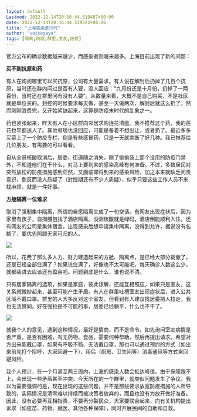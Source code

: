 ```yaml
---
layout: default
Lastmod: 2022-12-14T20:16:44.519487+00:00
date: 2022-12-14T20:16:44.519322+00:00
title: "上海感染进行时"
author: "voiceyaya"
tags: [隔离,防疫,群里,室友,居委]
---
```


官方公布的确诊数据越来越少，而感染者则越来越多。上海目前出现了新的问题：

**买不到抗原和药**

有人在询问哪里可以买抗原，公司有大量需求。有人说在解封后扔掉了几百个抗原，当时还在群内问过是否有人要，没人回应：“九月份还是十月份，扔掉了一两百份，当时还在群里问有没有人要”。从数量来看，大概不是自己购买，不是社区就是单位买的。封控的时候要求每天做，甚至一天做两次，解封后就这么扔了。然而刚刚浪费完，又开始紧缺起来，这算是防疫末时代的乱象之一。

药也紧张起来，昨天有人在小区群向邻居求购连花清瘟。我不推荐这个药，我的莲花也早都送人了。其他邻居也没回应，可能是备着不想出让，或者扔了。最近多多买菜上了一个防疫专栏，倒是有些感冒药，只是一天就卖断了好几种。我已推荐给几位朋友，有需要的可以看看。

自从全员核酸取消后，居委、街道随之消失，除了偷偷装上那个没用的防疫门禁外，不知道他们在干什么，对马上要到来的感染高峰有何准备。不过，多数居民对突然放松的防疫措施感到茫然，又面临即将到来的感染风险，加之本来就缺乏问责意识，倒反而没人质疑了（封控期还有不少人质疑），似乎只要这些工作人员不来找麻烦，就是一件好事。

**方舱隔离一位难求**

取消了强制集中隔离，所谓的自愿隔离又成了一句空话。有网友出现症状后，因为家里有孩子，自掏腰包找了酒店隔离。没测核酸就是绿码，酒店倒能顺利入住。还有网友的公司是集体宿舍，出现感染后想申请集中隔离，没得到允许，据说没有名额了，要优先照顾无家可归的人。

![](https://images.weserv.nl/?url=https%3A//mmbiz.qpic.cn/mmbiz_png/4yJCic5ZXnLeWk9dRBj3xzQYeFoAW4SU8PeZIwsQ3lqDQoQHa4FEUA8rriaDia5LKyCRLcEAkSnQ0cvMkHOiaPK75Q/640%3Fwx_fmt%3Dpng)

所以，花费了那么多人力、财力建造起来的方舱、隔离点，是已经大部分裁撤了，还是已经全部住满了？如果说住满了，好像也不太可能吧，每天确诊人数这么少，就都装进去应该还有盈余吧。问题到底是什么，谁也说不清。

只有居家隔离的选项，如果是家庭，彼此谅解，还能互相照应，如果只是室友，这关系就微妙起来，甚至可能产生矛盾。有人在群里吐槽室友出现症状后，进入公共区域不戴口罩。群里的人大多反对这个室友，但看到有人建议找居委把人拉走，我也无法赞同。好在强拉是不可能的事，居委已经躺平，什么也不干了。

![](https://images.weserv.nl/?url=https%3A//mmbiz.qpic.cn/mmbiz_png/4yJCic5ZXnLeWk9dRBj3xzQYeFoAW4SU8R1XPiap1CSQm3ll1ViaAQGdugCQo0O89cv02AAqYxXibGaeQr4jCzMnibA/640%3Fwx_fmt%3Dpng)

就我个人的意见，遇到这种情况，最好是情商、而不是命令。如先询问室友病情是否严重，是否有困难，有无药物、食品，需要何种帮助，然后再提出请求，希望对方出来能戴口罩，如果有呼吸不畅、无法戴口罩，那也可以通过预约的方式（如出来前先打个招呼，大家回避一下）、用后（厨房、卫生间等）消毒通风等方式来回避风险。

我个人预计，在一个月甚至两三周内，上海的感染人数会抵达峰值。由于保障跟不上，会出现一些矛盾甚至冲突。今天所在的一个群里，就类似问题发生了争议。我以为需要强调的是，现在出现的这些问题，并不是那些要求放宽防疫措施的人所导致的，实际情况是清零难以持续而被决策者放弃的，而且也没有为放开做好准备。因此，没有必要再互相指责，不要再分裂民众，大家要联合起来，向有关机构提出诉求（如疫苗、药物、就医、其他各种保障），同时开展民间的自助和自救。

